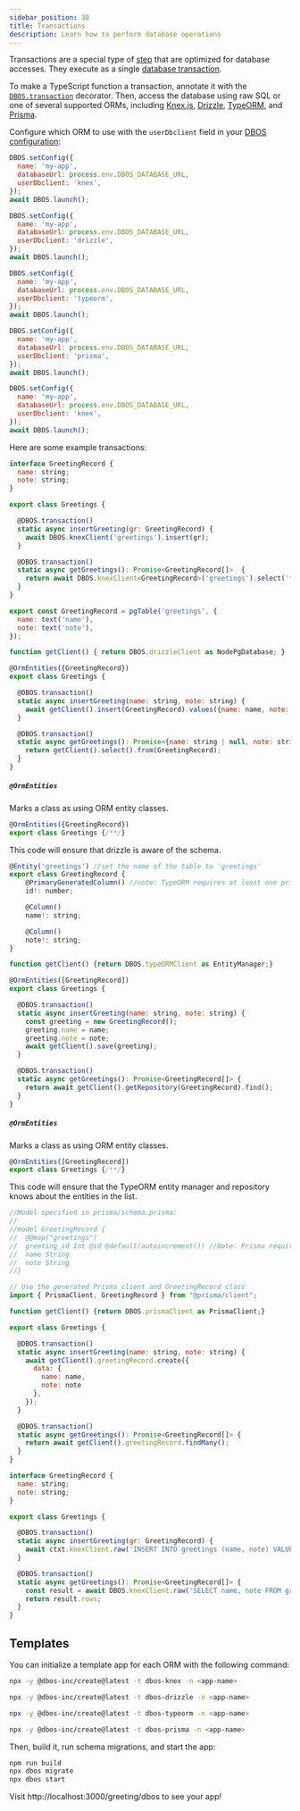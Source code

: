 ```yaml
---
sidebar_position: 30
title: Transactions
description: Learn how to perform database operations
---
```


Transactions are a special type of [step](./step-tutorial.md) that are optimized for database accesses.
They execute as a single [database transaction](https://en.wikipedia.org/wiki/Database_transaction).

To make a TypeScript function a transaction, annotate it with the [`DBOS.transaction`](../reference/transactapi/dbos-class.md#dbostransaction) decorator.
Then, access the database using raw SQL or one of several supported ORMs, including [Knex.js](https://knexjs.org/), [Drizzle](https://orm.drizzle.team/), [TypeORM](https://typeorm.io/), and [Prisma](https://www.prisma.io/).

Configure which ORM to use with the `userDbclient` field in your [DBOS configuration](../reference/configuration.md):

<Tabs groupId="database-clients">
<TabItem value="knex" label="Knex">

```javascript
DBOS.setConfig({
  name: 'my-app',
  databaseUrl: process.env.DBOS_DATABASE_URL,
  userDbclient: 'knex',
});
await DBOS.launch();
```

</TabItem>
<TabItem value="drizzle" label="Drizzle">

```javascript
DBOS.setConfig({
  name: 'my-app',
  databaseUrl: process.env.DBOS_DATABASE_URL,
  userDbclient: 'drizzle',
});
await DBOS.launch();
```

</TabItem>
<TabItem value="typeorm" label="TypeORM">

```javascript
DBOS.setConfig({
  name: 'my-app',
  databaseUrl: process.env.DBOS_DATABASE_URL,
  userDbclient: 'typeorm',
});
await DBOS.launch();
```


</TabItem>
<TabItem value="prisma" label="Prisma">

```javascript
DBOS.setConfig({
  name: 'my-app',
  databaseUrl: process.env.DBOS_DATABASE_URL,
  userDbclient: 'prisma',
});
await DBOS.launch();
```


</TabItem>
<TabItem value="raw" label="Raw SQL w/ Knex">

```javascript
DBOS.setConfig({
  name: 'my-app',
  databaseUrl: process.env.DBOS_DATABASE_URL,
  userDbclient: 'knex',
});
await DBOS.launch();
```

</TabItem>
</Tabs>

Here are some example transactions:

<Tabs groupId="database-clients">
<TabItem value="knex" label="Knex">

```javascript
interface GreetingRecord {
  name: string;
  note: string;
}

export class Greetings {

  @DBOS.transaction()
  static async insertGreeting(gr: GreetingRecord) {
    await DBOS.knexClient('greetings').insert(gr);
  }

  @DBOS.transaction()
  static async getGreetings(): Promise<GreetingRecord[]>  {
    return await DBOS.knexClient<GreetingRecord>('greetings').select('*');
  }
}
```

</TabItem>
<TabItem value="drizzle" label="Drizzle">

```javascript
export const GreetingRecord = pgTable('greetings', {
  name: text('name'),
  note: text('note'),
});

function getClient() { return DBOS.drizzleClient as NodePgDatabase; }

@OrmEntities({GreetingRecord})
export class Greetings {

  @DBOS.transaction()
  static async insertGreeting(name: string, note: string) {
    await getClient().insert(GreetingRecord).values({name: name, note: note});
  }

  @DBOS.transaction()
  static async getGreetings(): Promise<{name: string | null, note: string | null}[]> {
    return getClient().select().from(GreetingRecord);
  }
}
```

##### `@OrmEntities`
Marks a class as using ORM entity classes.
```typescript
@OrmEntities({GreetingRecord})
export class Greetings {/**/}
```

This code will ensure that drizzle is aware of the schema.

</TabItem>
<TabItem value="typeorm" label="TypeORM">

```javascript
@Entity('greetings') //set the name of the table to 'greetings'
export class GreetingRecord {
    @PrimaryGeneratedColumn() //note: TypeORM requires at least one primary key
    id!: number;

    @Column()
    name!: string;

    @Column()
    note!: string;
}

function getClient() {return DBOS.typeORMClient as EntityManager;}

@OrmEntities([GreetingRecord])
export class Greetings {

  @DBOS.transaction()
  static async insertGreeting(name: string, note: string) {
    const greeting = new GreetingRecord();
    greeting.name = name;
    greeting.note = note;
    await getClient().save(greeting);
  }

  @DBOS.transaction()
  static async getGreetings(): Promise<GreetingRecord[]> {
    return await getClient().getRepository(GreetingRecord).find();
  }  
}
```

##### `@OrmEntities`
Marks a class as using ORM entity classes.
```typescript
@OrmEntities([GreetingRecord])
export class Greetings {/**/}
```

This code will ensure that the TypeORM entity manager and repository knows about the entities in the list.

</TabItem>
<TabItem value="prisma" label="Prisma">

```javascript
//Model specified in prisma/schema.prisma:
//
//model GreetingRecord {
//  @@map("greetings") 
//  greeting_id Int @id @default(autoincrement()) //Note: Prisma requires at least one primary key
//  name String
//  note String
//}

// Use the generated Prisma client and GreetingRecord class
import { PrismaClient, GreetingRecord } from "@prisma/client";

function getClient() {return DBOS.prismaClient as PrismaClient;}

export class Greetings {

  @DBOS.transaction()
  static async insertGreeting(name: string, note: string) {
    await getClient().greetingRecord.create({
      data: {
        name: name,
        note: note
      },
    });
  }

  @DBOS.transaction()
  static async getGreetings(): Promise<GreetingRecord[]> {
    return await getClient().greetingRecord.findMany();
  }
}
```

</TabItem>
<TabItem value="raw" label="Raw SQL w/ Knex">

```javascript
interface GreetingRecord {
  name: string;
  note: string;
}

export class Greetings {

  @DBOS.transaction()
  static async insertGreeting(gr: GreetingRecord) {
    await ctxt.knexClient.raw('INSERT INTO greetings (name, note) VALUES (?, ?)', [gr.name, gr.note]);
  }

  @DBOS.transaction()
  static async getGreetings(): Promise<GreetingRecord[]> {
    const result = await DBOS.knexClient.raw('SELECT name, note FROM greetings') as { rows: GreetingRecord[] };
    return result.rows;
  }
}
```

</TabItem>
</Tabs>

## Templates

You can initialize a template app for each ORM with the following command:

<Tabs groupId="database-clients">
<TabItem value="knex" label="Knex">

```bash
npx -y @dbos-inc/create@latest -t dbos-knex -n <app-name>
```

</TabItem>
<TabItem value="drizzle" label="Drizzle">

```bash
npx -y @dbos-inc/create@latest -t dbos-drizzle -n <app-name>
```

</TabItem>
<TabItem value="typeorm" label="TypeORM">

```bash
npx -y @dbos-inc/create@latest -t dbos-typeorm -n <app-name>
```


</TabItem>
<TabItem value="prisma" label="Prisma">

```bash
npx -y @dbos-inc/create@latest -t dbos-prisma -n <app-name>
```

</TabItem>
</Tabs>

Then, build it, run schema migrations, and start the app:

```bash
npm run build
npx dbos migrate
npx dbos start
```

Visit http://localhost:3000/greeting/dbos to see your app!